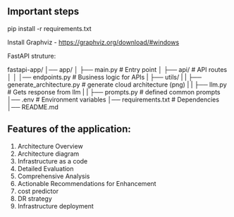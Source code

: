 
## Important steps
pip install -r requirements.txt

Install Graphviz - https://graphviz.org/download/#windows


FastAPI struture:

fastapi-app/
│── app/
│   ├── main.py                         # Entry point
│   ├── api/                            # API routes
│   │   │── endpoints.py                # Business logic for APIs
|   ├── utils/
|   |   ├── generate_architecture.py    # generate cloud architecture (png)
|   |   ├── llm.py                      # Gets response from llm
|   |   ├── prompts.py                  # defined common prompts
│── .env                                # Environment variables
│── requirements.txt                    # Dependencies
│── README.md




## Features of the application:

1. Architecture Overview
2. Architecture diagram
3. Infrastructure as a code
4. Detailed Evaluation
  1. Comprehensive Analysis
  2. Actionable Recommendations for Enhancement
5. cost predictor
6. DR strategy
7. Infrastructure deployment